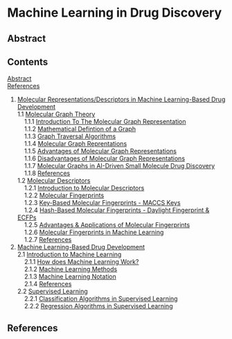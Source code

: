 # Machine Learning in Drug Discovery

## Abstract

## Contents
[Abstract](https://github.com/c-vandenberg/machine-learning-in-drug-discovery/blob/master/README.md#abstract)<br>
[References]()<br>
1. [Molecular Representations/Descriptors in Machine Learning-Based Drug Development](https://github.com/c-vandenberg/machine-learning-in-drug-discovery/blob/master/1_molecular_representations/README.md#1-molecular-representationsdescriptors-in-machine-learning-based-drug-development)<br>
  1.1 [Molecular Graph Theory](https://github.com/c-vandenberg/machine-learning-in-drug-discovery/tree/master/1_molecular_representations/1.1_molecular_graph_theory#11-molecular-graph-theory)<br>
  &nbsp;&nbsp;&nbsp;&nbsp;1.1.1 [Introduction To The Molecular Graph Representation](https://github.com/c-vandenberg/machine-learning-in-drug-discovery/tree/master/1_molecular_representations/1.1_molecular_graph_theory#111-introduction-to-the-molecular-graph-representation)<br>
  &nbsp;&nbsp;&nbsp;&nbsp;1.1.2 [Mathematical Defintion of a Graph](https://github.com/c-vandenberg/machine-learning-in-drug-discovery/tree/master/1_molecular_representations/1.1_molecular_graph_theory#112-mathematical-defintion-of-a-graph)<br>
  &nbsp;&nbsp;&nbsp;&nbsp;1.1.3 [Graph Traversal Algorithms](https://github.com/c-vandenberg/machine-learning-in-drug-discovery/tree/master/1_molecular_representations/1.1_molecular_graph_theory#113-graph-traversal-algorithms)<br>
  &nbsp;&nbsp;&nbsp;&nbsp;1.1.4 [Molecular Graph Reprentations](https://github.com/c-vandenberg/machine-learning-in-drug-discovery/tree/master/1_molecular_representations/1.1_molecular_graph_theory#114-molecular-graph-reprentations)<br>
  &nbsp;&nbsp;&nbsp;&nbsp;1.1.5 [Advantages of Molecular Graph Representations](https://github.com/c-vandenberg/machine-learning-in-drug-discovery/tree/master/1_molecular_representations/1.1_molecular_graph_theory#115-advantages-of-molecular-graph-representations)<br>
  &nbsp;&nbsp;&nbsp;&nbsp;1.1.6 [Disadvantages of Molecular Graph Representations](https://github.com/c-vandenberg/machine-learning-in-drug-discovery/tree/master/1_molecular_representations/1.1_molecular_graph_theory#116-disadvantages-of-molecular-graph-representations)<br>
  &nbsp;&nbsp;&nbsp;&nbsp;1.1.7 [Molecular Graphs in AI-Driven Small Molecule Drug Discovery](https://github.com/c-vandenberg/machine-learning-in-drug-discovery/tree/master/1_molecular_representations/1.1_molecular_graph_theory#117-molecular-graphs-in-ai-driven-small-molecule-drug-discovery)<br>
  &nbsp;&nbsp;&nbsp;&nbsp;1.1.8 [References](https://github.com/c-vandenberg/machine-learning-in-drug-discovery/tree/master/1_molecular_representations/1.1_molecular_graph_theory#118-references)<br>
  1.2 [Molecular Descriptors](https://github.com/c-vandenberg/machine-learning-in-drug-discovery/tree/master/1_molecular_representations/1.2_molecular_descriptors#12-molecular-descriptors-linear-notations-in-machine-learning-models)<br>
  &nbsp;&nbsp;&nbsp;&nbsp;1.2.1 [Introduction to Molecular Descriptors](https://github.com/c-vandenberg/machine-learning-in-drug-discovery/tree/master/1_molecular_representations/1.2_molecular_descriptors#121-introduction-to-molecular-descriptors-linear-notations)<br>
  &nbsp;&nbsp;&nbsp;&nbsp;1.2.2 [Molecular Fingerprints](https://github.com/c-vandenberg/machine-learning-in-drug-discovery/tree/master/1_molecular_representations/1.2_molecular_descriptors#122-molecular-fingerprints)<br>
  &nbsp;&nbsp;&nbsp;&nbsp;1.2.3 [Key-Based Molecular Fingerprints - MACCS Keys](https://github.com/c-vandenberg/machine-learning-in-drug-discovery/tree/master/1_molecular_representations/1.2_molecular_descriptors#123-key-based-molecular-fingerprints---maccs-keys)<br>
  &nbsp;&nbsp;&nbsp;&nbsp;1.2.4 [Hash-Based Molecular Fingerprints - Daylight Fingerprint & ECFPs](https://github.com/c-vandenberg/machine-learning-in-drug-discovery/tree/master/1_molecular_representations/1.2_molecular_descriptors#124-hash-based-molecular-fingerprints---daylight-fingerprint--ecfps)<br>
  &nbsp;&nbsp;&nbsp;&nbsp;1.2.5 [Advantages & Applications of Molecular Fingerprints](https://github.com/c-vandenberg/machine-learning-in-drug-discovery/tree/master/1_molecular_representations/1.2_molecular_descriptors#125-advantages--applications-of-molecular-fingerprints)<br>
  &nbsp;&nbsp;&nbsp;&nbsp;1.2.6 [Molecular Fingerprints in Machine Learning](https://github.com/c-vandenberg/machine-learning-in-drug-discovery/tree/master/1_molecular_representations/1.2_molecular_descriptors#126-molecular-fingerprints-in-machine-learning)<br>
  &nbsp;&nbsp;&nbsp;&nbsp;1.2.7 [References](https://github.com/c-vandenberg/machine-learning-in-drug-discovery/tree/master/1_molecular_representations/1.2_molecular_descriptors#127-references)<br>
2. [Machine Learning-Based Drug Development](https://github.com/c-vandenberg/machine-learning-in-drug-discovery/tree/master/2_machine_learning#2-machine-learning-based-drug-development)<br>
2.1 [Introduction to Machine Learning](https://github.com/c-vandenberg/machine-learning-in-drug-discovery/tree/master/2_machine_learning/2.1_introduction_to_machine_learning#21-introduction-to-machine-learning)<br>
  &nbsp;&nbsp;&nbsp;&nbsp;2.1.1 [How does Machine Learning Work?](https://github.com/c-vandenberg/machine-learning-in-drug-discovery/tree/master/2_machine_learning/2.1_introduction_to_machine_learning#211-how-does-machine-learning-work)<br>
  &nbsp;&nbsp;&nbsp;&nbsp;2.1.2 [Machine Learning Methods](https://github.com/c-vandenberg/machine-learning-in-drug-discovery/tree/master/2_machine_learning/2.1_introduction_to_machine_learning#212-machine-learning-methods)<br>
  &nbsp;&nbsp;&nbsp;&nbsp;2.1.3 [Machine Learning Notation](https://github.com/c-vandenberg/machine-learning-in-drug-discovery/tree/master/2_machine_learning/2.1_introduction_to_machine_learning#213-machine-learning-notation)<br>
  &nbsp;&nbsp;&nbsp;&nbsp;2.1.4 [References](https://github.com/c-vandenberg/machine-learning-in-drug-discovery/tree/master/2_machine_learning/2.1_introduction_to_machine_learning#214-references)<br>
2.2 [Supervised Learning](https://github.com/c-vandenberg/machine-learning-in-drug-discovery/tree/master/2_machine_learning/2.2_supervised_learning#22-supervised-learning)<br>
  &nbsp;&nbsp;&nbsp;&nbsp;2.2.1 [Classification Algorithms in Supervised Learning](https://github.com/c-vandenberg/machine-learning-in-drug-discovery/tree/master/2_machine_learning/2.2_supervised_learning/2.2.1_classification_algorithms#221-classification-algorithms-in-supervised-learning)<br>
  &nbsp;&nbsp;&nbsp;&nbsp;2.2.2 [Regression Algorithms in Supervised Learning](https://github.com/c-vandenberg/machine-learning-in-drug-discovery/tree/master/2_machine_learning/2.2_supervised_learning/2.2.2_regression_algorithms#222-regression-algorithms-in-supervised-learning)<br>

## References
